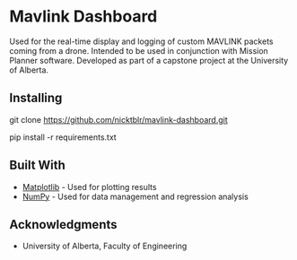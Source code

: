 # Mavlink Dashboard

Used for the real-time display and logging of custom MAVLINK packets coming from a drone. Intended to be used in conjunction with Mission Planner software. Developed as part of a capstone project at the University of Alberta.

## Installing

git clone https://github.com/nicktblr/mavlink-dashboard.git

pip install -r requirements.txt

## Built With

* [Matplotlib](https://matplotlib.org/) - Used for plotting results
* [NumPy](http://www.numpy.org/) - Used for data management and regression analysis

## Acknowledgments

* University of Alberta, Faculty of Engineering
